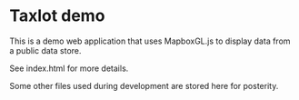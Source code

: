 # Taxlot demo

This is a demo web application that uses MapboxGL.js to display data from a public data store.

See index.html for more details.

Some other files used during development are stored here for posterity. 
